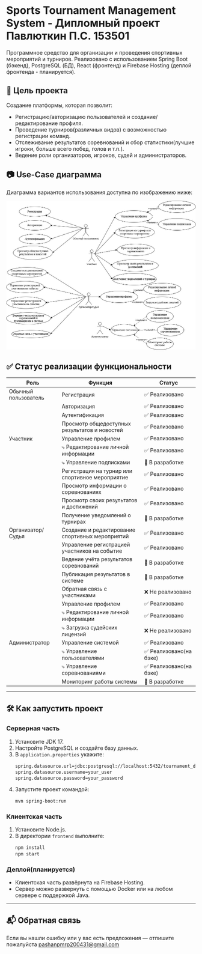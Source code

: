 # Sports Tournament Management System - Дипломный проект Павлюткин П.С. 153501

Программное средство для организации и проведения спортивных мероприятий и турниров. Реализовано с использованием Spring Boot (бэкенд), PostgreSQL (БД), React (фронтенд) и Firebase Hosting (деплой фронтенда - планируется).

## 📌 Цель проекта

Создание платформы, которая позволит:
- Регистрацию/авторизацию пользователей и создание/редактирование профиля.
- Проведение турниров(различных видов) с возможностью регистрации команд.
- Отслеживание результатов соревнований и сбор статистики(лучшие игроки, больше всего побед, голов и т.п.).
- Ведение роли организаторов, игроков, судей и администраторов.

## 📷 Use-Case диаграмма

Диаграмма вариантов использования доступна по изображению ниже:

![Use-Case диаграмма](./uml.jpg)

## ✅ Статус реализации функциональности

| Роль               | Функция                                                       | Статус         |
|--------------------|----------------------------------------------------------------|----------------|
| Обычный пользователь | Регистрация                                                    | ✅ Реализовано |
|                    | Авторизация                                                    | ✅ Реализовано |
|                    | Аутентификация                                                 | ✅ Реализовано |
|                    | Просмотр общедоступных результатов и новостей                 | ✅ Реализовано |
| Участник           | Управление профилем                                            | ✅ Реализовано |
|                    | ⤷ Редактирование личной информации                            | ✅ Реализовано |
|                    | ⤷ Управление подписками                                       | 🚧 В разработке |
|                    | Регистрация на турнир или спортивное мероприятие              | ✅ Реализовано |
|                    | Просмотр информации о соревнованиях                           | ✅ Реализовано |
|                    | Просмотр своих результатов и достижений                       | ✅ Реализовано |
|                    | Получение уведомлений о турнирах                              | 🚧 В разработке |
| Организатор/Судья  | Создание и редактирование спортивных мероприятий              | ✅ Реализовано |
|                    | Управление регистрацией участников на событие                 | ✅ Реализовано |
|                    | Ведение учёта результатов соревнований                        | 🚧 В разработке |
|                    | Публикация результатов в системе                              | 🚧 В разработке |
|                    | Обратная связь с участниками                                   | ❌ Не реализовано |
|                    | Управление профилем                                            | ✅ Реализовано |
|                    | ⤷ Редактирование личной информации                            | ✅ Реализовано |
|                    | ⤷ Загрузка судейских лицензий                                 | ❌ Не реализовано |
| Администратор      | Управление системой                                            | ✅ Реализовано |
|                    | ⤷ Управление пользователями                                   | ✅ Реализовано(на бэке) |
|                    | ⤷ Управление соревнованиями                                   | ✅ Реализовано(на бэке) |
|                    | Мониторинг работы системы                                     | 🚧 В разработке |

---

## 🛠️ Как запустить проект

### Серверная часть

1. Установите JDK 17.
2. Настройте PostgreSQL и создайте базу данных.
3. В `application.properties` укажите:
    ```
    spring.datasource.url=jdbc:postgresql://localhost:5432/tournament_db
    spring.datasource.username=your_user
    spring.datasource.password=your_password
    ```
4. Запустите проект командой:
    ```bash
    mvn spring-boot:run
    ```

### Клиентская часть

1. Установите Node.js.
2. В директории `frontend` выполните:
    ```bash
    npm install
    npm start
    ```

### Деплой(планируется)

- Клиентская часть развёрнута на Firebase Hosting.
- Сервер можно развернуть с помощью Docker или на любом сервере с поддержкой Java.

---

## 📬 Обратная связь
Если вы нашли ошибку или у вас есть предложения — отпишите пожалуйста pashanpmrp200431@gmail.com

